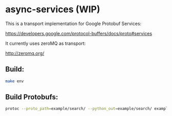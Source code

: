 async-services (WIP)
====================

This is a transport implementation for Google Protobuf Services:

https://developers.google.com/protocol-buffers/docs/proto#services

It currently uses zeroMQ as transport:

http://zeromq.org/

Build:
-------------------

```sh
make env
```



Build Protobufs:
-------------------

```sh
protoc --proto_path=example/search/ --python_out=example/search/ example/search/SearchService.proto
```
